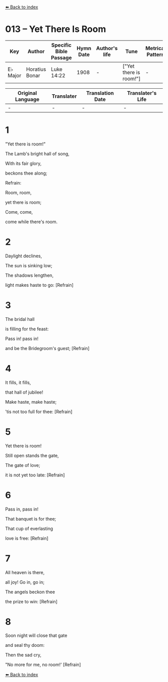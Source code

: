 [⬅️ Back to index](../README.md)

# 013 – Yet There Is Room

Key | Author   | Specific Bible Passage     |Hymn Date |Author's life |Tune |Metrical Pattern   |Composer/Source
-- | --------- | ---------------------------|----------|--------------|-----|-------------------|-------------  
E♭ Major |Horatius Bonar |Luke 14:22 |1908 |- |["Yet there is room!"] |- |F. E. Belden

Original Language | Translater | Translation Date   | Translater's Life  
----------------- | --------- | --------------------|-------------     
\- |- |- |-




# 1

"Yet there is room!"  

The Lamb's bright hall of song,

With its fair glory, 

beckons thee along;



Refrain:

Room, room, 

yet there is room;

Come, come, 

come while there's room.



# 2

Daylight declines, 

The sun is sinking low;

The shadows lengthen,

light makes haste to go:  [Refrain]



# 3

The bridal hall 

is filling for the feast:

Pass in!  pass in! 

and be the Bridegroom's guest;  [Refrain]



# 4

It fills, it fills, 

that hall of jubilee!

Make haste, make haste; 

'tis not too full for thee:  [Refrain]



# 5

Yet there is room!

Still open stands the gate,

The gate of love;

it is not yet too late:  [Refrain]



# 6

Pass in, pass in!  

That banquet is for thee;

That cup of everlasting 

love is free:  [Refrain]



# 7

All heaven is there,

all joy!  Go in, go in;

The angels beckon thee

the prize to win:  [Refrain]



# 8

Soon night will close that gate

and seal thy doom:

Then the sad cry,

"No more for me, no room!'  [Refrain]

[⬅️ Back to index](../README.md)
